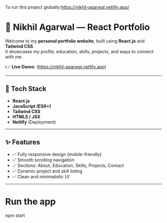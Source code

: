 To run this project globally:https://nikhil-agarwal.netlify.app/

# 🌟 Nikhil Agarwal — React Portfolio

Welcome to my **personal portfolio website**, built using **React.js** and **Tailwind CSS**.  
It showcases my profile, education, skills, projects, and ways to connect with me.

👉 **Live Demo:** 
(https://nikhil-agarwal.netlify.app)

---

## 🚀 Tech Stack

- **React.js**
- **JavaScript (ES6+)**
- **Tailwind CSS**
- **HTML5 / JSX**
- **Netlify** (Deployment)

---

## ✨ Features

- ✅ Fully responsive design (mobile-friendly)
- ✅ Smooth scrolling navigation
- ✅ Sections: About, Education, Skills, Projects, Contact
- ✅ Dynamic project and skill listing
- ✅ Clean and minimalistic UI

---


# Run the app
npm start
